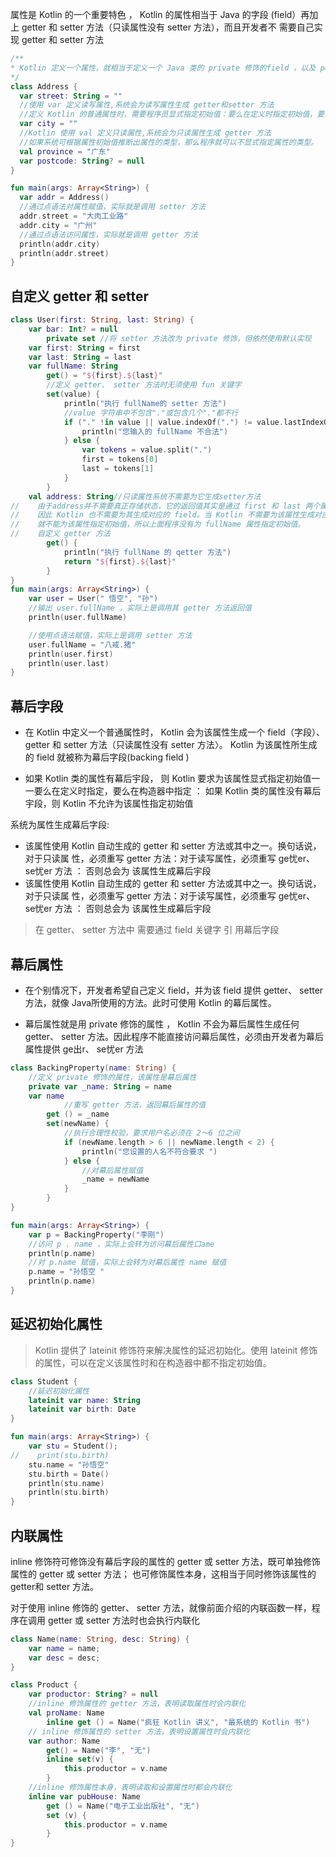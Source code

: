 属性是 Kotlin 的一个重要特色 ， Kotlin 的属性相当于 Java 的字段 (field）再加上 getter 和
  setter 方法（只读属性没有 setter 方法），而且开发者不 需要自己实现 getter 和 setter 方法
  
  
  ```kotlin
/**
 * Kotlin 定义一个属性，就相当于定义一个 Java 类的 private 修饰的field ，以及 public 、 final 修饰的 getter 和 setter 方法
 */
class Address {
    var street: String = ""
    //使用 var 定义读写属性,系统会为读写属性生成 getter和setter 方法
    //定义 Kotlin 的普通属性时，需要程序员显式指定初始值：要么在定义时指定初始值，要么在构造器中指定初始值。
    var city = ""
    //Kotlin 使用 val 定义只读属性,系统会为只读属性生成 getter 方法
    //如果系统可根据属性初始值推断出属性的类型，那么程序就可以不显式指定属性的类型。
    val province = "广东"
    var postcode: String? = null
}

fun main(args: Array<String>) {
    var addr = Address()
    //通过点语法对属性赋值，实际就是调用 setter 方法
    addr.street = "大肉工业路"
    addr.city = "广州"
    //通过点语法访问属性，实际就是调用 getter 方法
    println(addr.city)
    println(addr.street)
}
```

## 自定义 getter 和 setter

```kotlin
class User(first: String, last: String) {
    var bar: Int? = null
        private set //将 setter 方法改为 private 修饰，但依然使用默认实现
    var first: String = first
    var last: String = last
    var fullName: String
        get() = "${first}.${last}"
        //定义 getter、 setter 方法时无须使用 fun 关键字
        set(value) {
            println("执行 fullName的 setter 方法")
            //value 字符串中不包含"."或包含几个"."都不行
            if ("." !in value || value.indexOf(".") != value.lastIndexOf(".")) {
                println("您输入的 fullName 不合法")
            } else {
                var tokens = value.split(".")
                first = tokens[0]
                last = tokens[1]
            }
        }
    val address: String//只读属性系统不需要为它生成setter方法
//    由于address并不需要真正存储状态，它的返回值其实是通过 first 和 last 两个属性计算出来的，
//    因此 Kotlin 也不需要为其生成对应的 field。当 Kotlin 不需要为该属性生成对应的 field 时，也
//    就不能为该属性指定初始值，所以上面程序没有为 fullName 属性指定初始值。
//    自定义 getter 方法
        get() {
            println("执行 fullName 的 qetter 方法")
            return "${first}.${last}"
        }
}
fun main(args: Array<String>) {
    var user = User(" 悟空", "孙")
    //输出 user.fullName ，实际上是调用其 getter 方法返回值
    println(user.fullName)

    //使用点语法赋值，实际上是调用 setter 方法
    user.fullName = "八戒.猪"
    println(user.first)
    println(user.last)
}
```

## 幕后字段

* 在 Kotlin 中定义一个普通属性时， Kotlin 会为该属性生成一个 field（字段）、getter 和 setter 方法（只读属性没有 setter 方法〉。  Kotlin 为该属性所生成的 field 就被称为幕后字段(backing field )

* 如果 Kotlin 类的属性有幕后宇段， 则 Kotlin 要求为该属性显式指定初始值一一要么在定义时指定，要么在构造器中指定 ： 如果 Kotlin 类的属性没有幕后宇段，则 Kotlin 不允许为该属性指定初始值


系统为属性生成幕后字段:
*  该属性使用 Kotlin 自动生成的 getter 和 setter 方法或其中之一。换句话说，对于只读属
   性，必须重写 getter 方法：对于读写属性，必须重写 ge忧er、 se忧er 方法 ： 否则总会为
   该属性生成幕后宇段 
*  该属性使用 Kotlin 自动生成的 getter 和 setter 方法或其中之一。换句话说，对于只读属
   性，必须重写 getter 方法：对于读写属性，必须重写 ge忧er、 se忧er 方法 ： 否则总会为
   该属性生成幕后宇段 

>在 getter、 setter 方法中 需要通过 field 关键字 引 用幕后字段

## 幕后属性

* 在个别情况下，开发者希望自己定义 field，并为该 field 提供 getter、 setter 方法，就像 Java所使用的方法。此时可使用 Kotlin 的幕后属性。

* 幕后属性就是用 private 修饰的属性 ， Kotlin 不会为幕后属性生成任何 getter、 setter 方法。因此程序不能直接访问幕后属性，必须由开发者为幕后属性提供 ge出r、 se忧er 方法

```kotlin
class BackingProperty(name: String) {
    //定义 private 修饰的属性，该属性是幕后属性
    private var _name: String = name
    var name
            //重写 getter 方法，返回幕后属性的值
        get () = _name
        set(newName) {
            //执行合理性校验，要求用户名必须在 2～6 位之间
            if (newName.length > 6 || newName.length < 2) {
                println("您设置的人名不符合要求 ")
            } else {
                //对幕后属性赋值
                _name = newName
            }
        }
}

fun main(args: Array<String>) {
    var p = BackingProperty("李刚")
    //访问 p . name ，实际上会转为访问幕后属性口ame
    println(p.name)
    //对 p.name 赋值，实际上会转为对幕后属性 name 赋值
    p.name = "孙悟空 "
    println(p.name)
}
```

## 延迟初始化属性

>Kotlin 提供了 lateinit 修饰符来解决属性的延迟初始化。使用 lateinit 修饰的属性，可以在定义该属性时和在构造器中都不指定初始值。

```kotlin
class Student {
    //延迟初始化属性
    lateinit var name: String
    lateinit var birth: Date
}

fun main(args: Array<String>) {
    var stu = Student();
//    print(stu.birth)
    stu.name = "孙悟空"
    stu.birth = Date()
    println(stu.name)
    println(stu.birth)
}
```

## 内联属性

inline 修饰符可修饰没有幕后字段的属性的 getter 或 setter 方法，既可单独修饰属性的 getter 或 setter 方法；
也可修饰属性本身，这相当于同时修饰该属性的 getter和 setter 方法。

对于使用 inline 修饰的 getter、 setter 方法，就像前面介绍的内联函数一样，程序在调用 getter
或 setter 方法时也会执行内联化

````kotlin
class Name(name: String, desc: String) {
    var name = name;
    var desc = desc;
}

class Product {
    var productor: String? = null
    //inline 修饰属性的 getter 方法，表明读取属性时会内联化
    val proName: Name
        inline get () = Name("疯狂 Kotlin 讲义", "最系统的 Kotlin 书")
    // inline 修饰属性的 setter 方法，表明设置属性时会内联化
    var author: Name
        get() = Name("李", "无")
        inline set(v) {
            this.productor = v.name
        }
    //inline 修饰属性本身，表明读取和设置属性时都会内联化
    inline var pubHouse: Name
        get () = Name("电子工业出版社", "无")
        set (v) {
            this.productor = v.name
        }
}
````